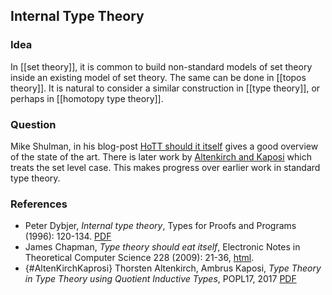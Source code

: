 ## Internal Type Theory ##

### Idea ###

In [[set theory]], it is common to build non-standard models of set theory inside an existing model of set theory. The same can be done in [[topos theory]]. It is natural to consider a similar construction in [[type theory]], or perhaps in [[homotopy type theory]].

### Question ###
Mike Shulman, in his blog-post [HoTT should it itself](https://homotopytypetheory.org/2014/03/03/hott-should-eat-itself/) gives a good overview of the state of the art.
There is later work by [Altenkirch and Kaposi](AltenKirchKaprosi)
which treats the set level case. This makes progress over earlier work in standard type theory.

### References ###

* Peter Dybjer, _Internal type theory_, Types for Proofs and Programs (1996): 120-134. [PDF](http://www.cse.chalmers.se/~peterd/papers/InternalTT.pdf)
* James Chapman, _Type theory should eat itself_, Electronic Notes in Theoretical Computer Science 228 (2009): 21-36, [html](http://www.sciencedirect.com/science/article/pii/S157106610800577X).
* {#AltenKirchKaprosi} Thorsten Altenkirch, Ambrus Kaposi, _Type Theory in Type Theory using Quotient Inductive Types_, POPL17, 2017 [PDF](http://www.cs.nott.ac.uk/~psztxa/publ/tt-in-tt.pdf)